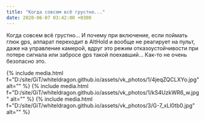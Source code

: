 ```yaml
---
title: "Когда совсем всё грустно..."
date: 2020-06-07 03:42:00 +0300
---
```


Когда совсем всё грустно...
И почему при включение, если поймать глюк gps, аппарат переходит в AltHold и вообще не реагирует на пульт, даже на управление камерой, вдруг это режим отказоустойчивости при потере сигнала или забросе gps такой поехавший... Как-то не очень безопасно это.


{% include media.html f="D:/site/GiT/whiteldragon.github.io/assets/vk_photos/1/4jeqZQCLXYo.jpg" alt="" %}
{% include media.html f="D:/site/GiT/whiteldragon.github.io/assets/vk_photos/1/kS4UzkWR6_w.jpg" alt="" %}
{% include media.html f="D:/site/GiT/whiteldragon.github.io/assets/vk_photos/3/G-7_xLI0tb0.jpg" alt="" %}
